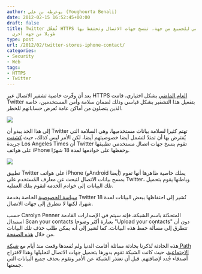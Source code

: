 ```yaml
---
author: يوغرطة بن علي (Youghourta Benali)
date: 2012-02-15 16:52:45+00:00
draft: false
title: Twitter تُفعّل HTTPS بشكل قياسي للجميع من جهة، تنسخ جهات الاتصال وتحتفظ بها
  طويلا من جهة أُخرى
type: post
url: /2012/02/twitter-stores-iphone-contact/
categories:
- Security
- Web
tags:
- HTTPS
- Twitter
---
```


بعد أن وفّرت خاصية تشفير الاتصال عبر HTTPS [العام الماضي](../2011/03/twitter-https/) بشكل اختياري، قامت Twitter بتفعيل هذا التشفير بشكل قياسي وذلك لضمان سلامة وأمن المستخدمين، خاصة الذين يتصلون من أماكن عامة تُعرض حساباتهم للخطر.




[![](https://www.it-scoop.com/wp-content/uploads/2012/02/twitter-https.png)
](https://www.it-scoop.com/wp-content/uploads/2012/02/twitter-https.png)




إلى هذا الحد يبدو أن Twitter تهتم كثيرا لسلامة بيانات مستخدميها، وهي السلامة التي يُفترض بها أن تمتدّ لتشمل أيضا خصوصيتهم أيضا، لكن الأمر ليس كذلك، حيث [كشفت](http://www.latimes.com/business/technology/la-fi-tn-twitter-contacts-20120214,0,5579919.story) جريدة Los Angeles Times أن Twitter تقوم بنسخ جهات اتصال مستخدمي تطبيقها على هواتف iPhone وحفظها على خوادمها لمدة 18 شهرًا.




[![](https://www.it-scoop.com/wp-content/uploads/2012/02/Twitter-stores-full-iPhone-contact.jpg)
](https://www.it-scoop.com/wp-content/uploads/2012/02/Twitter-stores-full-iPhone-contact.jpg)




تطبيق Twitter على هواتف iPhone (وAndroid أيضا) يملك خاصية ظاهرها أنها تقوم بمسح بيانات الاتصال لتبحث عن معارف المُستخدم على Twitter، وباطنها يقوم بتحميل تلك البيانات إلى خوادم الخدمة لتقوم بتلك العملية.




[سياسة الخصوصية](https://twitter.com/privacy) الخاصة بخدمة Twitter تُشير إلى احتفاظها ببعض البيانات لمدة 18 شهرا، لكنها لا تتطرق إلى جهات الاتصال.




حسب Carolyn Penner المتحدّثة باسم الشبكة، فإنه سيتم في الإصدارات القادمة استبدال Scan your contacts بعبارة أكثر وضوحا "Upload your contacts" دون أن تتطرق إلى مسألة حفظ هذه البيانات. كما تُشير إلى أنه يمكن طلب حذف تلك البيانات من خلال [هذه الصفحة](https://twitter.com/#%21/who_to_follow/import).




هذه الحادثة تُذكرنا بحادثة مماثلة أقامت الدنيا ولم تُقعدها وقعت منذ أيام مع [شبكة Path الاجتماعية](http://techcrunch.com/2012/02/07/path-uploads-your-iphones-address-book-to-their-servers-without-a-peep/)، حيث كانت الشبكة تقوم بدورها بتحميل جهات الاتصال لتحليلها وهذا لاقتراح أصدقاء جُدد لإضافتهم. قبل أن تعتذر الشبكة عن الأمر وتقوم بحذف جميع البيانات التي جمعتها.
